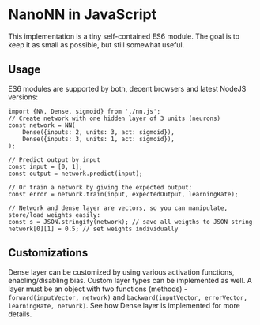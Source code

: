 # NanoNN in JavaScript

This implementation is a tiny self-contained ES6 module. The goal is to keep it as small as possible, but still somewhat useful.

## Usage

ES6 modules are supported by both, decent browsers and latest NodeJS versions:

```
import {NN, Dense, sigmoid} from './nn.js';
// Create network with one hidden layer of 3 units (neurons)
const network = NN(
	Dense({inputs: 2, units: 3, act: sigmoid}),
	Dense({inputs: 3, units: 1, act: sigmoid}),
);

// Predict output by input
const input = [0, 1];
const output = network.predict(input);

// Or train a network by giving the expected output:
const error = network.train(input, expectedOutput, learningRate);

// Network and dense layer are vectors, so you can manipulate, store/load weights easily:
const s = JSON.stringify(network); // save all weigths to JSON string
network[0][1] = 0.5; // set weights individually
```

## Customizations

Dense layer can be customized by using various activation functions, enabling/disabling bias. Custom layer types can be implemented as well. A layer must be an object with two functions (methods) - `forward(inputVector, network)` and `backward(inputVector, errorVector, learningRate, network)`. See how Dense layer is implemented for more details.
